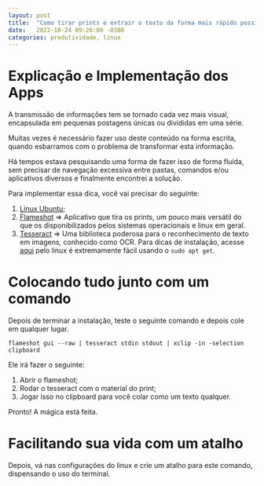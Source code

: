 ```yaml
---
layout: post
title:  "Como tirar prints e extrair o texto da forma mais rápido possível"
date:   2022-10-24 09:26:00 -0300
categories: produtividade, linux
---
```


# Explicação e Implementação dos Apps

A transmissão de informações tem se tornado cada vez mais visual, encapsulada em pequenas postagens únicas ou divididas em uma série.

Muitas vezes é necessário fazer uso deste conteúdo na forma escrita, quando esbarramos com o problema de transformar esta informação.

Há tempos estava pesquisando uma forma de fazer isso de forma fluída, sem precisar de navegação excessiva entre pastas, comandos e/ou aplicativos diversos e finalmente encontrei a solução. 

Para implementar essa dica, você vai precisar do seguinte: 

1. [Linux Ubuntu](https://ubuntu.com/);
2. [Flameshot](https://github.com/flameshot-org/flameshot) => Aplicativo que tira os prints, um pouco mais versátil do que os disponibilizados pelos sistemas operacionais e linux em geral. 
3. [Tesseract](https://github.com/tesseract-ocr/tesseract) => Uma biblioteca poderosa para o reconhecimento de texto em imagens, conhecido como OCR. Para dicas de instalação, acesse [aqui](https://tesseract-ocr.github.io/tessdoc/Installation.html) pelo linux é extremamente fácil usando o `sudo apt get`. 

# Colocando tudo junto com um comando

Depois de terminar a instalação, teste o seguinte comando e depois cole em qualquer lugar.

`flameshot gui --raw | tesseract stdin stdout | xclip -in -selection clipboard`

Ele irá fazer o seguinte: 

1. Abrir o flameshot;
2. Rodar o tesseract com o material do print;
3. Jogar isso no clipboard para você colar como um texto qualquer.

Pronto! A mágica está feita. 

# Facilitando sua vida com um atalho 

Depois, vá nas configurações do linux e crie um atalho para este comando, dispensando o uso do terminal. 